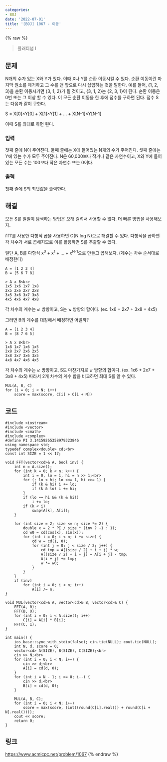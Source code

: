 ```yaml
---
categories:
- BOJ
date: '2022-07-01'
title: '[BOJ] 1067 - 이동'
---
```


{% raw %}
> 플래티넘 I<br>

## 문제
N개의 수가 있는 X와 Y가 있다. 이때 X나 Y를 순환 이동시킬 수 있다. 순환 이동이란 마지막 원소를 제거하고 그 수를 맨 앞으로 다시 삽입하는 것을 말한다. 예를 들어, {1, 2, 3}을 순환 이동시키면 {3, 1, 2}가 될 것이고, {3, 1, 2}는 {2, 3, 1}이 된다. 순환 이동은 0번 또는 그 이상 할 수 있다. 이 모든 순환 이동을 한 후에 점수를 구하면 된다. 점수 S는 다음과 같이 구한다.

S = X[0]×Y[0] + X[1]×Y[1] + ... + X[N-1]×Y[N-1]

이때 S를 최대로 하면 된다.

### 입력
첫째 줄에 N이 주어진다. 둘째 줄에는 X에 들어있는 N개의 수가 주어진다. 셋째 줄에는 Y에 있는 수가 모두 주어진다. N은 60,000보다 작거나 같은 자연수이고, X와 Y에 들어있는 모든 수는 100보다 작은 자연수 또는 0이다.

### 출력
첫째 줄에 S의 최댓값을 출력한다.

## 해결
모든 S를 일일이 탐색하는 방법은 오래 걸려서 사용할 수 없다. 더 빠른 방법을 사용해보자.

`FFT`를 사용한 다항식 곱을 사용하면 O(N log N)으로 해결할 수 있다. 다항식을 곱하면 각 차수가 서로 곱해지므로 이를 활용하면 S를 추출할 수 있다.

일단 A, B를 다항식 x<sup>0</sup> + x<sup>1</sup> + ... + x<sup>N-1</sup>으로 만들고 곱해보자. (계수는 차수 순서대로 배정한다)<br>
```
A = [1 2 3 4]
B = [5 6 7 8]

> A x B<br>
1x5 1x6 1x7 1x8
2x5 2x6 2x7 2x8
3x5 3x6 3x7 3x8
4x5 4x6 4x7 4x8
```
각 차수의 계수는 ↙ 방향이고, S는 ↘ 방향의 합이다. (ex. 1x6 + 2x7 + 3x8 + 4x5)

그러면 B의 계수를 대칭해서 배정하면 어떨까?
```
A = [1 2 3 4]
B = [8 7 6 5]

> A x B<br>
1x8 1x7 1x6 1x5
2x8 2x7 2x6 2x5
3x8 3x7 3x6 3x5
4x8 4x7 4x6 4x5
```
각 차수의 계수는 ↙ 방향이고, S도 마찬가지로 ↙ 방향의 합이다. (ex. 1x6 + 2x7 + 3x8 + 4x5)
따라서 2개 차수의 계수 합을 비교하면 최대 S를 알 수 있다.
```
MUL(A, B, C)
for (i = 0; i < N; i++)
	score = max(score, C[i] + C[i + N])
```

## 코드
```
#include <iostream>
#include <vector>
#include <cmath>
#include <complex>
#define PI 3.14159265358979323846
using namespace std;
typedef complex<double> cd;<br>
const int SIZE = 1 << 17;

void FFT(vector<cd>& A, bool inv) {
	int n = A.size();
	for (int k = 0; k < n; k++) {
		int i = 0, lo = 1, hi = n >> 1;<br>
		for (; lo < hi; lo <<= 1, hi >>= 1) {
			if (k & hi) i += lo;
			if (k & lo) i += hi;
		}
		if (lo == hi && (k & hi))
			i += lo;
		if (k < i)
			swap(A[k], A[i]);
	}

	for (int size = 2; size <= n; size *= 2) {
		double x = 2 * PI / size * (inv ? -1 : 1);
		cd w0 = cd(cos(x), sin(x));
		for (int i = 0; i < n; i += size) {
			cd w = cd(1, 0);
			for (int j = 0; j < size / 2; j++) {
				cd tmp = A[(size / 2) + i + j] * w;
				A[(size / 2) + i + j] = A[i + j] - tmp;
				A[i + j] += tmp;
				w *= w0;
			}
		}
	}
	if (inv)
		for (int i = 0; i < n; i++)
			A[i] /= n;
}

void MUL(vector<cd>& A, vector<cd>& B, vector<cd>& C) {
	FFT(A, 0);
	FFT(B, 0);
	for (int i = 0; i < A.size(); i++)
		C[i] = A[i] * B[i];
	FFT(C, 1);
}

int main() {
	ios_base::sync_with_stdio(false); cin.tie(NULL); cout.tie(NULL);
	int N, d, score = 0;
	vector<cd> A(SIZE), B(SIZE), C(SIZE);<br>
	cin >> N;<br>
	for (int i = 0; i < N; i++) {
		cin >> d;<br>
		A[i] = cd(d, 0);
	}
	for (int i = N - 1; i >= 0; i--) {
		cin >> d;<br>
		B[i] = cd(d, 0);
	}

	MUL(A, B, C);
	for (int i = 0; i < N; i++)
		score = max(score, (int)(round(C[i].real()) + round(C[i + N].real())));
	cout << score;
	return 0;
}
```

## 링크
https://www.acmicpc.net/problem/1067
{% endraw %}